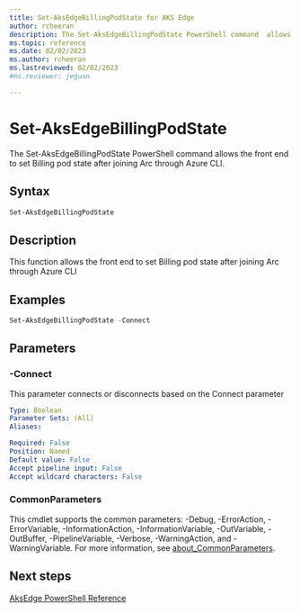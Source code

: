 ```yaml
---
title: Set-AksEdgeBillingPodState for AKS Edge
author: rcheeran
description: The Set-AksEdgeBillingPodState PowerShell command  allows AIDE front end to set Billing pod state after joining Arc through Azure CLI.
ms.topic: reference
ms.date: 02/02/2023
ms.author: rcheeran 
ms.lastreviewed: 02/02/2023
#ms.reviewer: jeguan

---
```


# Set-AksEdgeBillingPodState

The Set-AksEdgeBillingPodState PowerShell command  allows the front end to set Billing pod state after joining Arc through Azure CLI.

## Syntax

```powershell
Set-AksEdgeBillingPodState
```

## Description

This function allows the front end to set Billing pod state after joining Arc through Azure CLI


## Examples

```powershell
Set-AksEdgeBillingPodState -Connect
```

## Parameters

### -Connect

This parameter connects or disconnects based on the Connect parameter

```yaml
Type: Boolean
Parameter Sets: (All)
Aliases:

Required: False
Position: Named
Default value: False
Accept pipeline input: False
Accept wildcard characters: False
```


### CommonParameters

This cmdlet supports the common parameters: -Debug, -ErrorAction, -ErrorVariable, -InformationAction, -InformationVariable, -OutVariable, -OutBuffer, -PipelineVariable, -Verbose, -WarningAction, and -WarningVariable. For more information, see [about_CommonParameters](https://go.microsoft.com/fwlink/?LinkID=113216).

## Next steps

[AksEdge PowerShell Reference](./index.md)
